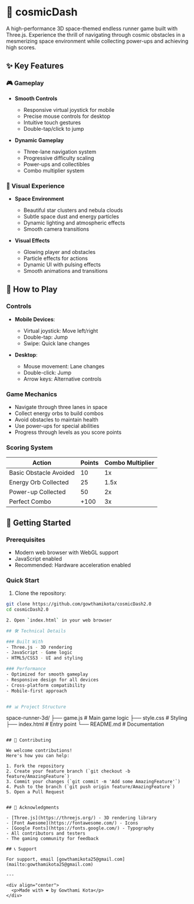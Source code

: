 # 🌌 cosmicDash

A high-performance 3D space-themed endless runner game built with Three.js. Experience the thrill of navigating through cosmic obstacles in a mesmerizing space environment while collecting power-ups and achieving high scores.


## ✨ Key Features

### 🎮 Gameplay
- **Smooth Controls**
  - Responsive virtual joystick for mobile
  - Precise mouse controls for desktop
  - Intuitive touch gestures
  - Double-tap/click to jump

- **Dynamic Gameplay**
  - Three-lane navigation system
  - Progressive difficulty scaling
  - Power-ups and collectibles
  - Combo multiplier system

### 🎨 Visual Experience
- **Space Environment**
  - Beautiful star clusters and nebula clouds
  - Subtle space dust and energy particles
  - Dynamic lighting and atmospheric effects
  - Smooth camera transitions

- **Visual Effects**
  - Glowing player and obstacles
  - Particle effects for actions
  - Dynamic UI with pulsing effects
  - Smooth animations and transitions

## 🎯 How to Play

### Controls
- **Mobile Devices**:
  - Virtual joystick: Move left/right
  - Double-tap: Jump
  - Swipe: Quick lane changes

- **Desktop**:
  - Mouse movement: Lane changes
  - Double-click: Jump
  - Arrow keys: Alternative controls

### Game Mechanics
- Navigate through three lanes in space
- Collect energy orbs to build combos
- Avoid obstacles to maintain health
- Use power-ups for special abilities
- Progress through levels as you score points

### Scoring System
| Action | Points | Combo Multiplier |
|--------|--------|-----------------|
| Basic Obstacle Avoided | 10 | 1x |
| Energy Orb Collected | 25 | 1.5x |
| Power-up Collected | 50 | 2x |
| Perfect Combo | +100 | 3x |

## 🚀 Getting Started

### Prerequisites
- Modern web browser with WebGL support
- JavaScript enabled
- Recommended: Hardware acceleration enabled

### Quick Start
1. Clone the repository:
```bash
git clone https://github.com/gowthamikota/cosmicDash2.0
cd cosmicDash2.0

2. Open `index.html` in your web browser

## 🛠️ Technical Details

### Built With
- Three.js - 3D rendering
- JavaScript - Game logic
- HTML5/CSS3 - UI and styling

### Performance
- Optimized for smooth gameplay
- Responsive design for all devices
- Cross-platform compatibility
- Mobile-first approach


## 📊 Project Structure
```
space-runner-3d/
├── game.js          # Main game logic
├── style.css        # Styling
├── index.html       # Entry point
└── README.md        # Documentation
```

## 🤝 Contributing

We welcome contributions! 
Here's how you can help:

1. Fork the repository
2. Create your feature branch (`git checkout -b feature/AmazingFeature`)
3. Commit your changes (`git commit -m 'Add some AmazingFeature'`)
4. Push to the branch (`git push origin feature/AmazingFeature`)
5. Open a Pull Request


## 🙏 Acknowledgments

- [Three.js](https://threejs.org/) - 3D rendering library
- [Font Awesome](https://fontawesome.com/) - Icons
- [Google Fonts](https://fonts.google.com/) - Typography
- All contributors and testers
- The gaming community for feedback

## 📞 Support

For support, email [gowthamikota25@gmail.com](mailto:gowthamikota25@gmail.com)

---

<div align="center">
  <p>Made with ❤️ by Gowthami Kota</p>
</div> 
